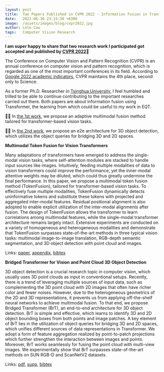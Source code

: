 ```yaml
---
layout: post
title:  Two Papers Published in CVPR 2022 - Information Fusion in Transformer for Vision Tasks
date:   2022-06-30 23:15:30 +0300
image:  /assets/images/blog/cvpr2022.jpg
author: Lele Cao
tags:   Computer Vision Research
---
```


**I am super happy to share that two research work I participated got accepted and published by [CVPR 2022](https://cvpr2022.thecvf.com/)🎉** 

The Conference on Computer Vision and Pattern Recognition (CVPR) is an annual conference on computer vision and pattern recognition, which is regarded as one of the most important conferences in its field. According to [Google 2022 academic indicators](https://scholar.google.com/citations?view_op=top_venues), CVPR maintains the 4th place, second only to Science.

As a former Ph.D. Researcher in [Tsinghua University](https://www.tsinghua.edu.cn/en/), I feel humbled and trilled to be able to continue contributing to the important researches carried out there. Both papers are about information fusion using Transformer, the learning from which could be useful to my work in EQT.

☝🏻 In [the 1st work](https://openaccess.thecvf.com/content/CVPR2022/html/Wang_Multimodal_Token_Fusion_for_Vision_Transformers_CVPR_2022_paper.html), we propose an adaptive multimodal fusion method tailored for transformer-based vision tasks.

✌🏻 In [the 2nd work](https://openaccess.thecvf.com/content/CVPR2022/html/Wang_Bridged_Transformer_for_Vision_and_Point_Cloud_3D_Object_Detection_CVPR_2022_paper.html), we propose an e2e architecture for 3D object detection, which utilizes the object queries for bridging 3D and 2D spaces.


**Multimodal Token Fusion for Vision Transformers**

Many adaptations of transformers have emerged to address the single-modal vision tasks, where self-attention modules are stacked to handle input sources like images. Intuitively, feeding multiple modalities of data to vision transformers could improve the performance, yet the inner-modal attentive weights may be diluted, which could thus greatly undermine the final performance. In this paper, we propose a multimodal token fusion method (TokenFusion), tailored for transformer-based vision tasks. To effectively fuse multiple modalities, TokenFusion dynamically detects uninformative tokens and substitute these tokens with projected and aggregated inter-modal features. Residual positional alignment is also adopted to enable explicit utilization of the inter-modal alignments after fusion. The design of TokenFusion allows the transformer to learn correlations among multimodal features, while the single-modal transformer architecture remains largely intact. Extensive experiments are conducted on a variety of homogeneous and heterogeneous modalities and demonstrate that TokenFusion surpasses state-of-the-art methods in three typical vision tasks: multimodal image-to-image translation, RGB-depth semantic segmentation, and 3D object detection with point cloud and images.

Links: [paper](https://openaccess.thecvf.com/content/CVPR2022/papers/Wang_Multimodal_Token_Fusion_for_Vision_Transformers_CVPR_2022_paper.pdf), [appendix](https://openaccess.thecvf.com/content/CVPR2022/supplemental/Wang_Multimodal_Token_Fusion_CVPR_2022_supplemental.pdf), [bibtex](https://openaccess.thecvf.com/content/CVPR2022/html/Wang_Multimodal_Token_Fusion_for_Vision_Transformers_CVPR_2022_paper.html#:~:text=arXiv%5D%20%5B-,bibtex,-%5D)

**Bridged Transformer for Vision and Point Cloud 3D Object Detection**

3D object detection is a crucial research topic in computer vision, which usually uses 3D point clouds as input in conventional setups. Recently, there is a trend of leveraging multiple sources of input data, such as complementing the 3D point cloud with 2D images that often have richer color and fewer noises. However, due to the heterogeneous geometrics of the 2D and 3D representations, it prevents us from applying off-the-shelf neural networks to achieve multimodal fusion. To that end, we propose Bridged Transformer (BrT), an end-to-end architecture for 3D object detection. BrT is simple and effective, which learns to identify 3D and 2D object bounding boxes from both points and image patches. A key element of BrT lies in the utilization of object queries for bridging 3D and 2D spaces, which unifies different sources of data representations in Transformer. We adopt a form of feature aggregation realized by point-to-patch projections which further strengthen the interaction between images and points. Moreover, BrT works seamlessly for fusing the point cloud with multi-view images. We experimentally show that BrT surpasses state-of-the-art methods on SUN RGB-D and ScanNetV2 datasets.

Links: [pdf](https://openaccess.thecvf.com/content/CVPR2022/papers/Wang_Bridged_Transformer_for_Vision_and_Point_Cloud_3D_Object_Detection_CVPR_2022_paper.pdf), [supp](https://openaccess.thecvf.com/content/CVPR2022/supplemental/Wang_Bridged_Transformer_for_CVPR_2022_supplemental.pdf), [bibtex](https://openaccess.thecvf.com/content/CVPR2022/html/Wang_Bridged_Transformer_for_Vision_and_Point_Cloud_3D_Object_Detection_CVPR_2022_paper.html#:~:text=supp%5D%20%5B-,bibtex,-%5D)